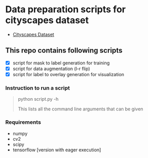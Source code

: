 # Data preparation scripts for cityscapes dataset

* [Cityscapes Dataset](https://www.cityscapes-dataset.com/)

## This repo contains following scripts
- [x] script for mask to label generation for training
- [x] script for data augmentation (l-r flip)
- [x] script for label to overlay generation for visualization

### Instruction to run a script
> python script.py -h
> 
> This lists all the command line arguments that can be given 

### Requirements
* numpy
* cv2
* scipy
* tensorflow [version with eager execution]
